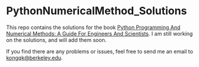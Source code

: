 # PythonNumericalMethod_Solutions
This repo contains the solutions for the book [Python Programming And Numerical Methods: A Guide For Engineers And Scientists](https://pythonnumericalmethods.berkeley.edu/notebooks/Index.html). I am still working on the solutions, and will add them soon. 

If you find there are any problems or issues, feel free to send me an email to kongqk@berkeley.edu. 
